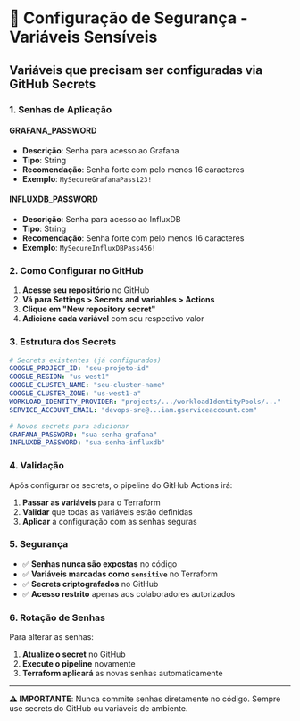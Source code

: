 # 🔐 Configuração de Segurança - Variáveis Sensíveis

## **Variáveis que precisam ser configuradas via GitHub Secrets**

### **1. Senhas de Aplicação**

#### **GRAFANA_PASSWORD**
- **Descrição**: Senha para acesso ao Grafana
- **Tipo**: String
- **Recomendação**: Senha forte com pelo menos 16 caracteres
- **Exemplo**: `MySecureGrafanaPass123!`

#### **INFLUXDB_PASSWORD**
- **Descrição**: Senha para acesso ao InfluxDB
- **Tipo**: String
- **Recomendação**: Senha forte com pelo menos 16 caracteres
- **Exemplo**: `MySecureInfluxDBPass456!`

### **2. Como Configurar no GitHub**

1. **Acesse seu repositório** no GitHub
2. **Vá para Settings > Secrets and variables > Actions**
3. **Clique em "New repository secret"**
4. **Adicione cada variável** com seu respectivo valor

### **3. Estrutura dos Secrets**

```yaml
# Secrets existentes (já configurados)
GOOGLE_PROJECT_ID: "seu-projeto-id"
GOOGLE_REGION: "us-west1"
GOOGLE_CLUSTER_NAME: "seu-cluster-name"
GOOGLE_CLUSTER_ZONE: "us-west1-a"
WORKLOAD_IDENTITY_PROVIDER: "projects/.../workloadIdentityPools/..."
SERVICE_ACCOUNT_EMAIL: "devops-sre@...iam.gserviceaccount.com"

# Novos secrets para adicionar
GRAFANA_PASSWORD: "sua-senha-grafana"
INFLUXDB_PASSWORD: "sua-senha-influxdb"
```

### **4. Validação**

Após configurar os secrets, o pipeline do GitHub Actions irá:
1. **Passar as variáveis** para o Terraform
2. **Validar** que todas as variáveis estão definidas
3. **Aplicar** a configuração com as senhas seguras

### **5. Segurança**

- ✅ **Senhas nunca são expostas** no código
- ✅ **Variáveis marcadas como `sensitive`** no Terraform
- ✅ **Secrets criptografados** no GitHub
- ✅ **Acesso restrito** apenas aos colaboradores autorizados

### **6. Rotação de Senhas**

Para alterar as senhas:
1. **Atualize o secret** no GitHub
2. **Execute o pipeline** novamente
3. **Terraform aplicará** as novas senhas automaticamente

---

**⚠️ IMPORTANTE**: Nunca commite senhas diretamente no código. Sempre use secrets do GitHub ou variáveis de ambiente.
